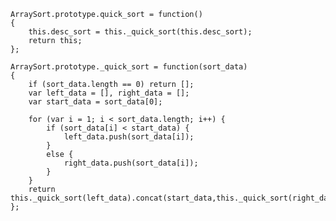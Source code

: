     ArraySort.prototype.quick_sort = function()
    {
        this.desc_sort = this._quick_sort(this.desc_sort);
        return this;
    };

    ArraySort.prototype._quick_sort = function(sort_data)
    {
        if (sort_data.length == 0) return [];
        var left_data = [], right_data = [];
        var start_data = sort_data[0];

        for (var i = 1; i < sort_data.length; i++) {
            if (sort_data[i] < start_data) {
                left_data.push(sort_data[i]);
            }
            else {
                right_data.push(sort_data[i]);
            }
        }
        return this._quick_sort(left_data).concat(start_data,this._quick_sort(right_data));
    };